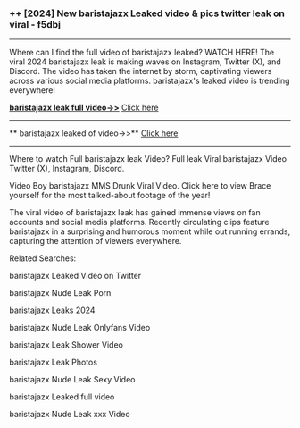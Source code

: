 ### ++ [2024] New  baristajazx Leaked video & pics twitter leak on viral - f5dbj
----------

Where can I find the full video of  baristajazx leaked? WATCH HERE! The viral 2024  baristajazx leak is making waves on Instagram, Twitter (X), and Discord. The video has taken the internet by storm, captivating viewers across various social media platforms.  baristajazx's leaked video is trending everywhere!


**[ baristajazx leak full video->>](http://wildbook.top/wildbook8git)** [Click here](http://wildbook.top/wildbook8git)

----------


** baristajazx leaked of video->>** [Click here](http://wildbook.top/wildbook8git)

----------


Where to watch Full  baristajazx leak Video? Full leak Viral  baristajazx Video Twitter (X), Instagram, Discord.

Video Boy  baristajazx MMS Drunk Viral Video. Click here to view Brace yourself for the most talked-about footage of the year!

The viral video of  baristajazx leak has gained immense views on fan accounts and social media platforms. Recently circulating clips feature  baristajazx in a surprising and humorous moment while out running errands, capturing the attention of viewers everywhere.




Related Searches:

 baristajazx Leaked Video on Twitter

 baristajazx Nude Leak Porn

 baristajazx Leaks 2024

 baristajazx Nude Leak Onlyfans Video

 baristajazx Leak Shower Video

 baristajazx Leak Photos

 baristajazx Nude Leak Sexy Video

 baristajazx Leaked full video

 baristajazx Nude Leak xxx Video

